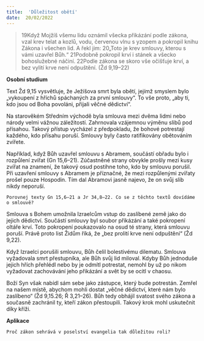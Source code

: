 ```yaml
---
title:  'Důležitost obětí'
date:  20/02/2022
---
```


> <p></p>
> 19Když Mojžíš všemu lidu oznámil všecka přikázání podle zákona, vzal krev telat a kozlů, vodu, červenou vlnu s yzopem a pokropil knihu Zákona i všechen lid. A řekl jim: 20„Toto je krev smlouvy, kterou s vámi uzavřel Bůh.“ 21Podobně pokropil krví i stánek a všecko bohoslužebné náčiní. 22Podle zákona se skoro vše očišťuje krví, a bez vylití krve není odpuštění. (Žd 9,19–22)

**Osobní studium**

Text Žd 9,15 vysvětluje, že Ježíšova smrt byla obětí, jejímž smyslem bylo „vykoupení z hříchů spáchaných za první smlouvy“. To vše proto, „aby ti, kdo jsou od Boha povoláni, přijali věčné dědictví“.

Na starověkém Středním východě byla smlouva mezi dvěma lidmi nebo národy velmi vážnou záležitostí. Zahrnovala vzájemnou výměnu slibů pod přísahou. Takový přístup vycházel z předpokladu, že bohové potrestají každého, kdo přísahu poruší. Smlouvy byly často ratifikovány obětováním zvířete.

Například, když Bůh uzavřel smlouvu s Abramem, součástí obřadu bylo i rozpůlení zvířat (Gn 15,6–21). Zúčastněné strany obvykle prošly mezi kusy zvířat na znamení, že takový osud postihne toho, kdo by smlouvu porušil. Při uzavření smlouvy s Abramem je příznačné, že mezi rozpůlenými zvířaty prošel pouze Hospodin. Tím dal Abramovi jasně najevo, že on svůj slib nikdy neporuší.

`Porovnej texty Gn 15,6–21 a Jr 34,8–22. Co se z těchto textů dovídáme o smlouvě?`

Smlouva s Bohem umožnila Izraelcům vstup do zaslíbené země jako do jejich dědictví. Součástí smlouvy byl soubor přikázání a také pokropení oltáře krví. Toto pokropení poukazovalo na osud té strany, která smlouvu poruší. Právě proto list Židům říká, že „bez prolití krve není odpuštění“ (Žd 9,22).

Když Izraelci porušili smlouvu, Bůh čelil bolestivému dilematu. Smlouva vyžadovala smrt přestupníka, ale Bůh svůj lid miloval. Kdyby Bůh jednoduše jejich hřích přehlédl nebo by je odmítl potrestat, nemohl by už po nikom vyžadovat zachovávání jeho přikázání a svět by se ocitl v chaosu.

Boží Syn však nabídl sám sebe jako zástupce, který bude potrestán. Zemřel na našem místě, abychom mohli dostat „věčné dědictví, které nám bylo zaslíbeno“ (Žd 9,15.26; Ř 3,21–26). Bůh tedy obhájil svatost svého zákona a současně zachránil ty, kteří zákon přestoupili. Takový krok mohl uskutečnit díky kříži.

**Aplikace**

`Proč zákon sehrává v poselství evangelia tak důležitou roli?`